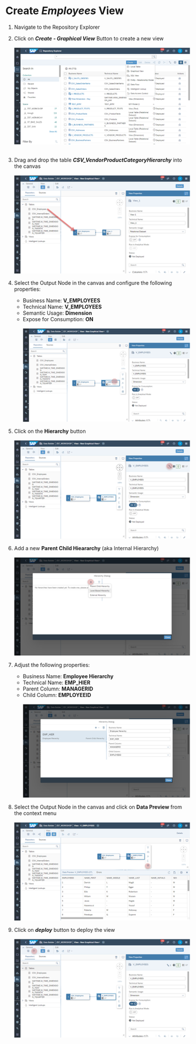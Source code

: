 # Create <i>Employees</i> View

1. Navigate to the Repository Explorer
2. Click on <b><i>Create - Graphical View</i></b> Button to create a new view
  <br><br>![](/exercises/ex1/images/create_in_repository_explorer.png)<br><br>
3. Drag and drop the table <b><i>CSV_VendorProductCategoryHierarchy</i></b> into the canvas
  <br><br>![](../images/create_employee_dimension_02.png)
4. Select the Output Node in the canvas and configure the following properties:
    - Business Name: <b>V_EMPLOYEES</b>
    - Technical Name: <b>V_EMPLOYEES</b>
    - Semantic Usage: <b>Dimension</b>
    - Expose for Consumption: <b>ON</b>
    <br><br>![](../images/create_employee_dimension_03.png)

5. Click on the <b>Hierarchy</b> button 
  <br><br>![](../images/create_employee_dimension_04.png)
6. Add a new <b>Parent Child Hieararchy</b> (aka Internal Hierarchy)
  <br><br>![](../images/create_employee_dimension_05.png)
7. Adjust the following properties:
    - Business Name: <b>Employee Hierarchy</b>
    - Technical Name: <b>EMP_HIER</b>
    - Parent Column: <b>MANAGERID</b>
    - Child Column: <b>EMPLOYEEID</b>
  <br><br>![](../images/create_employee_dimension_06.png)
8. Select the Output Node in the canvas and click on <b>Data Preview</b> from the context menu
    <br><br>![](../images/create_employee_dimension_10.png)
9. Click on <b><i>deploy</i></b> button to deploy the view
  <br><br>![](../images/create_employee_dimension_08.png)







